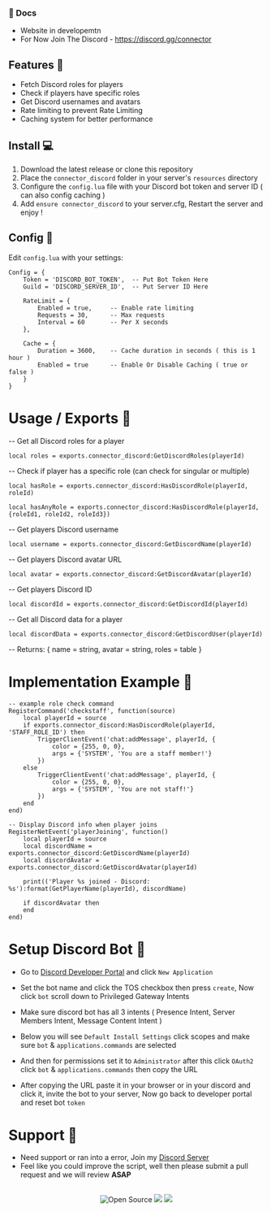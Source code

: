 ### 📝 Docs
- Website in developemtn
- For Now Join The Discord - https://discord.gg/connector

##

## Features 🌟

- Fetch Discord roles for players
- Check if players have specific roles
- Get Discord usernames and avatars
- Rate limiting to prevent Rate Limiting
- Caching system for better performance

##

## Install 💻

1. Download the latest release or clone this repository
2. Place the `connector_discord` folder in your server's `resources` directory
4. Configure the `config.lua` file with your Discord bot token and server ID ( can also config caching )
3. Add `ensure connector_discord` to your server.cfg, Restart the server and enjoy !

##

## Config 📝

Edit `config.lua` with your settings:

```
Config = {
    Token = 'DISCORD_BOT_TOKEN',  -- Put Bot Token Here
    Guild = 'DISCORD_SERVER_ID',  -- Put Server ID Here
    
    RateLimit = {
        Enabled = true,     -- Enable rate limiting
        Requests = 30,      -- Max requests
        Interval = 60       -- Per X seconds
    },
    
    Cache = {
        Duration = 3600,    -- Cache duration in seconds ( this is 1 hour )
        Enabled = true      -- Enable Or Disable Caching ( true or false )
    }
}
```

##

# Usage / Exports 🔨

-- Get all Discord roles for a player

```local roles = exports.connector_discord:GetDiscordRoles(playerId)```

-- Check if player has a specific role (can check for singular or multiple)

```local hasRole = exports.connector_discord:HasDiscordRole(playerId, roleId)```

```local hasAnyRole = exports.connector_discord:HasDiscordRole(playerId, {roleId1, roleId2, roleId3})```

-- Get players Discord username

```local username = exports.connector_discord:GetDiscordName(playerId)```

-- Get players Discord avatar URL

```local avatar = exports.connector_discord:GetDiscordAvatar(playerId)```

-- Get players Discord ID

```local discordId = exports.connector_discord:GetDiscordId(playerId)```

-- Get all Discord data for a player

```local discordData = exports.connector_discord:GetDiscordUser(playerId)```

-- Returns: { name = string, avatar = string, roles = table }

##

# Implementation Example 📁

```
-- example role check command
RegisterCommand('checkstaff', function(source)
    local playerId = source
    if exports.connector_discord:HasDiscordRole(playerId, 'STAFF_ROLE_ID') then
        TriggerClientEvent('chat:addMessage', playerId, {
            color = {255, 0, 0},
            args = {'SYSTEM', 'You are a staff member!'}
        })
    else
        TriggerClientEvent('chat:addMessage', playerId, {
            color = {255, 0, 0},
            args = {'SYSTEM', 'You are not staff!'}
        })
    end
end)

-- Display Discord info when player joins
RegisterNetEvent('playerJoining', function()
    local playerId = source
    local discordName = exports.connector_discord:GetDiscordName(playerId)
    local discordAvatar = exports.connector_discord:GetDiscordAvatar(playerId)
    
    print(('Player %s joined - Discord: %s'):format(GetPlayerName(playerId), discordName)
    
    if discordAvatar then
    end
end)
```

##

# Setup Discord Bot 🤖

- Go to [Discord Developer Portal](https://discord.com/developers/applications) and click `New Application`

- Set the bot name and click the TOS checkbox then press `create`, Now click `bot` scroll down to Privileged Gateway Intents

- Make sure discord bot has all 3 intents ( Presence Intent, Server Members Intent, Message Content Intent )

- Below you will see `Default Install Settings` click scopes and make sure `bot` & `applications.commands` are selected

- And then for permissions set it to `Administrator` after this click `OAuth2` click `bot` & `applications.commands` then copy the URL

- After copying the URL paste it in your browser or in your discord and click it, invite the bot to your server, Now go back to developer portal and reset bot `token`

##

# Support 🔗

- Need support or ran into a error, Join my [Discord Server](https://discord.gg/connector)
- Feel like you could improve the script, well then please submit a pull request and we will review **ASAP**

##

<p align="center"> <img src="https://badges.frapsoft.com/os/v3/open-source.svg?v=103" alt="Open Source"> <img src="https://img.shields.io/badge/Lua-2C2D72?style=flat&logo=lua&logoColor=white"> <img src="https://img.shields.io/badge/FiveM-compatible-green"> </p>
